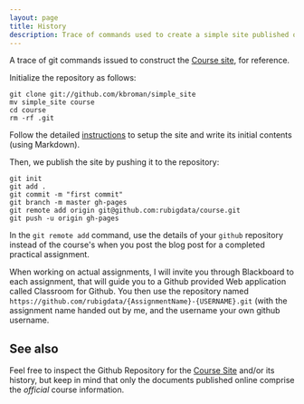 ```yaml
---
layout: page
title: History
description: Trace of commands used to create a simple site published on Github, composed in Markdown
---
```


A trace of git commands issued to construct the [Course site](http://rubigdata.github.io/course), for reference.

Initialize the repository as follows:

```
git clone git://github.com/kbroman/simple_site
mv simple_site course
cd course
rm -rf .git
```

Follow the detailed [instructions](http://kbroman.org/simple_site/pages/independent_site.html) to setup the site
and write its initial contents (using Markdown).

Then, we publish the site by pushing it to the repository:

```
git init
git add .
git commit -m "first commit"
git branch -m master gh-pages
git remote add origin git@github.com:rubigdata/course.git
git push -u origin gh-pages
```

In the `git remote add` command, use the details of your `github` repository instead of the course's when you 
post the blog post for a completed practical assignment.

When working on actual assignments, I will invite you through Blackboard to each assignment,
that will guide you to a Github provided Web application called Classroom for Github.
You then use the repository named `https://github.com/rubigdata/{AssignmentName}-{USERNAME}.git` (with the assignment
name handed out by me, and the username your own github username.

## See also

Feel free to inspect the Github Repository for the [Course Site](https://github.com/rubigdata/course) and/or its
history, but keep in mind that only the documents published online comprise the *official* course information.
